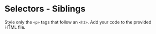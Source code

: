 # Selectors - Siblings

Style only the `<p>` tags that follow an `<h2>`. Add your code to the provided HTML file.